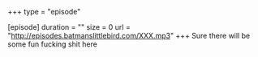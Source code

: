 +++
type = "episode"

[episode]
  duration = ""
  size = 0
  url = "http://episodes.batmanslittlebird.com/XXX.mp3"
+++
Sure there will be some fun fucking shit here
